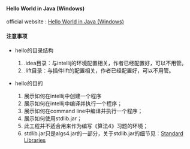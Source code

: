 #### Hello World in Java (Windows)

official website : [Hello World in Java (Windows)](https://lift.cs.princeton.edu/java/windows/)

#### 注意事项

* hello的目录结构
  1. .idea目录：与intellij的环境配置相关，作者已经配置好，可以不用管。
  2. .lift目录：与插件lift的配置相关，作者已经配置好，可以不用管。

* hello的目的
  1. 展示如何在intellij中创建一个程序
  2. 展示如何在intellij中编译并执行一个程序；
  3. 展示如何在command line中编译并执行一个程序；
  4. 展示如何使用stdlib.jar；
  5. 此工程并不适合用来作为编写《算法4》习题的环境；
  6. stdlib.jar只是algs4.jar的一部分，关于stdlib.jar的细节见：[Standard Libraries](https://introcs.cs.princeton.edu/java/stdlib/)
